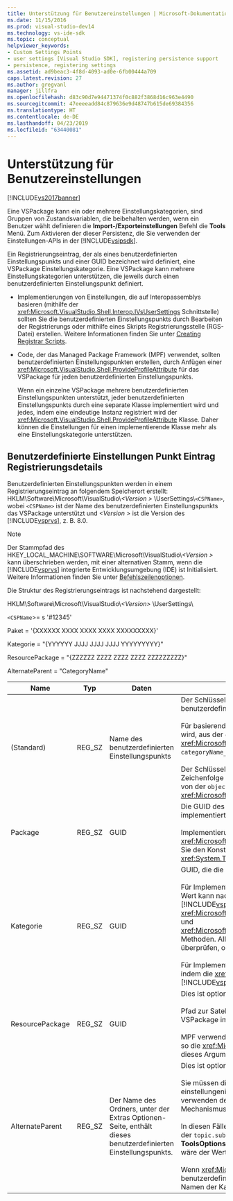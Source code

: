 ```yaml
---
title: Unterstützung für Benutzereinstellungen | Microsoft-Dokumentation
ms.date: 11/15/2016
ms.prod: visual-studio-dev14
ms.technology: vs-ide-sdk
ms.topic: conceptual
helpviewer_keywords:
- Custom Settings Points
- user settings [Visual Studio SDK], registering persistence support
- persistence, registering settings
ms.assetid: ad9beac3-4f8d-4093-ad0e-6fb00444a709
caps.latest.revision: 27
ms.author: gregvanl
manager: jillfra
ms.openlocfilehash: d83c90d7e94471374f0c882f3868d16c963e4490
ms.sourcegitcommit: 47eeeeadd84c879636e9d48747b615de69384356
ms.translationtype: HT
ms.contentlocale: de-DE
ms.lasthandoff: 04/23/2019
ms.locfileid: "63440081"
---
```

# <a name="support-for-user-settings"></a>Unterstützung für Benutzereinstellungen
[!INCLUDE[vs2017banner](../../includes/vs2017banner.md)]

Eine VSPackage kann ein oder mehrere Einstellungskategorien, sind Gruppen von Zustandsvariablen, die beibehalten werden, wenn ein Benutzer wählt definieren die **Import-/Exporteinstellungen** Befehl die **Tools** Menü. Zum Aktivieren der dieser Persistenz, die Sie verwenden der Einstellungen-APIs in der [!INCLUDE[vsipsdk](../../includes/vsipsdk-md.md)].  
  
 Ein Registrierungseintrag, der als eines benutzerdefinierten Einstellungspunkts und einer GUID bezeichnet wird definiert, eine VSPackage Einstellungskategorie. Eine VSPackage kann mehrere Einstellungskategorien unterstützen, die jeweils durch einen benutzerdefinierten Einstellungspunkt definiert.  
  
- Implementierungen von Einstellungen, die auf Interopassemblys basieren (mithilfe der <xref:Microsoft.VisualStudio.Shell.Interop.IVsUserSettings> Schnittstelle) sollten Sie die benutzerdefinierten Einstellungspunkts durch Bearbeiten der Registrierungs oder mithilfe eines Skripts Registrierungsstelle (RGS-Datei) erstellen. Weitere Informationen finden Sie unter [Creating Registrar Scripts](http://msdn.microsoft.com/library/cbd5024b-8061-4a71-be65-7fee90374a35).  
  
- Code, der das Managed Package Framework (MPF) verwendet, sollten benutzerdefinierten Einstellungspunkten erstellen, durch Anfügen einer <xref:Microsoft.VisualStudio.Shell.ProvideProfileAttribute> für das VSPackage für jeden benutzerdefinierten Einstellungspunkts.  
  
     Wenn ein einzelne VSPackage mehrere benutzerdefinierten Einstellungspunkten unterstützt, jeder benutzerdefinierten Einstellungspunkts durch eine separate Klasse implementiert wird und jedes, indem eine eindeutige Instanz registriert wird der <xref:Microsoft.VisualStudio.Shell.ProvideProfileAttribute> Klasse. Daher können die Einstellungen für einen implementierende Klasse mehr als eine Einstellungskategorie unterstützen.  
  
## <a name="custom-settings-point-registry-entry-details"></a>Benutzerdefinierte Einstellungen Punkt Eintrag Registrierungsdetails  
 Benutzerdefinierten Einstellungspunkten werden in einem Registrierungseintrag an folgendem Speicherort erstellt: HKLM\Software\Microsoft\VisualStudio\\*\<Version >* \UserSettings\\`<CSPName>`, wobei `<CSPName>` ist der Name des benutzerdefinierten Einstellungspunkts das VSPackage unterstützt und  *\<Version >* ist die Version des [!INCLUDE[vsprvs](../../includes/vsprvs-md.md)], z. B. 8.0.  
  
> [!NOTE]
> Der Stammpfad des HKEY_LOCAL_MACHINE\SOFTWARE\Microsoft\VisualStudio\\*\<Version >* kann überschrieben werden, mit einer alternativen Stamm, wenn die [!INCLUDE[vsprvs](../../includes/vsprvs-md.md)] integrierte Entwicklungsumgebung (IDE) ist Initialisiert. Weitere Informationen finden Sie unter [Befehlszeilenoptionen](../../extensibility/command-line-switches-visual-studio-sdk.md).  
  
 Die Struktur des Registrierungseintrags ist nachstehend dargestellt:  
  
 HKLM\Software\Microsoft\VisualStudio\\*\<Version>* \UserSettings\  
  
 `<CSPName`>= s '#12345'  
  
 Paket = '{XXXXXX XXXX XXXX XXXX XXXXXXXXX}'  
  
 Kategorie = "{YYYYYY JJJJ JJJJ JJJJ YYYYYYYYY}"  
  
 ResourcePackage = "{ZZZZZZ ZZZZ ZZZZ ZZZZ ZZZZZZZZZ}"  
  
 AlternateParent = "CategoryName"  
  
|Name|Typ|Daten|Beschreibung|  
|----------|----------|----------|-----------------|  
|(Standard)|REG_SZ|Name des benutzerdefinierten Einstellungspunkts|Der Schlüsselname `<CSPName`>, der nicht lokalisierte Name des benutzerdefinierten Einstellungspunkts.<br /><br /> Für basierend auf MPF-Implementierungen der Schlüsselname abgerufen wird, aus der `categoryName` und `objectName` Argumente der <xref:Microsoft.VisualStudio.Shell.ProvideProfileAttribute> Konstruktor in `categoryName_objectName`.<br /><br /> Der Schlüssel kann leer sein, oder die Verweis-ID, die lokalisierte Zeichenfolge in einer Satelliten-DLL enthalten. Dieser Wert wird abgerufen, von der `objectNameResourceID` Argument für die <xref:Microsoft.VisualStudio.Shell.ProvideProfileAttribute> Konstruktor.|  
|Package|REG_SZ|GUID|Die GUID des VSPackage, das die benutzerdefinierten Einstellungspunkts implementiert.<br /><br /> Implementierungen je nach MPF der <xref:Microsoft.VisualStudio.Shell.ProvideProfileAttribute> Klasse, verwenden Sie den Konstruktor des `objectType` , enthält der VSPackages Argument <xref:System.Type> und Reflektion, um diesen Wert zu erhalten.|  
|Kategorie|REG_SZ|GUID|GUID, die die Einstellungskategorie identifiziert werden.<br /><br /> Für Implementierungen, die basierend auf interop-Assemblys, kann dieser Wert kann nach dem Zufallsprinzip gewählten sein GUID, die die [!INCLUDE[vsprvs](../../includes/vsprvs-md.md)] IDE übergibt an die <xref:Microsoft.VisualStudio.Shell.Interop.IVsUserSettings.ExportSettings%2A> und <xref:Microsoft.VisualStudio.Shell.Interop.IVsUserSettings.ImportSettings%2A> Methoden. Alle Implementierungen dieser beiden Methoden sollten überprüfen, ob ihre GUID-Argumente.<br /><br /> Für Implementierungen basierend auf MPF-diese GUID wird abgerufen, indem die <xref:System.Type> von der Klasse implementiert die [!INCLUDE[vsprvs](../../includes/vsprvs-md.md)] einstellungsmechanismus.|  
|ResourcePackage|REG_SZ|GUID|Dies ist optional.<br /><br /> Pfad zur Satelliten-DLL mit lokalisierte Zeichenfolgen auf, wenn das VSPackage implementierende, wird diese nicht bereitgestellt.<br /><br /> MPF verwendet Reflektion, um die richtige Ressource VSPackage, erhalten so die <xref:Microsoft.VisualStudio.Shell.ProvideProfileAttribute> Klasse wird dieses Argument nicht festgelegt.|  
|AlternateParent|REG_SZ|Der Name des Ordners, unter der Extras Optionen-Seite, enthält dieses benutzerdefinierten Einstellungspunkts.|Dies ist optional.<br /><br /> Sie müssen diesen Wert festlegen, nur, wenn eine einstellungenimplementierung unterstützt **Extras/Optionen** Seiten, verwenden den persistenzmechanismus in, der [!INCLUDE[vsipsdk](../../includes/vsipsdk-md.md)] statt der Mechanismus in das Automatisierungsmodell zum Zustand zu speichern.<br /><br /> In diesen Fällen ist der Wert im Schlüssel AlternateParent ist die `topic` Teil der `topic.sub-topic` Zeichenfolge zur Identifizierung der entsprechenden **ToolsOptions** Seite. Z. B. für die **ToolsOptions** Seite `"TextEditor.Basic"` wäre der Wert des AlternateParent `"TextEditor"`.<br /><br /> Wenn <xref:Microsoft.VisualStudio.Shell.ProvideProfileAttribute> des benutzerdefinierten Einstellungspunkts, generiert es ist identisch mit den Namen der Kategorie.|
